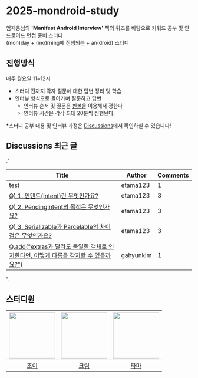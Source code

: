 # 2025-mondroid-study
엄재웅님의 **'Manifest Android Interview'** 책의 퀴즈를 바탕으로 키워드 공부 및 안드로이드 면접 준비 스터디  
(mon)day + (mo)rning에 진행되는 + an(droid) 스터디

## 진행방식
매주 월요일 11~12시

- 스터디 전까지 각자 질문에 대한 답변 정리 및 학습
- 인터뷰 형식으로 돌아가며 질문하고 답변
  - 인터뷰 순서 및 질문은 [핀볼](https://lazygyu.github.io/roulette/)을 이용해서 정한다
  - 인터뷰 시간은 각각 최대 20분씩 진행된다.

*스터디 공부 내용 및 인터뷰 과정은 [Discussions](https://github.com/woowacourse-study/2025-mondroid-study/discussions)에서 확인하실 수 있습니다!

## Discussions 최근 글
<!-- discussions-list-start -->."
| Title | Author | Comments |
|-------|--------|----------|
| [test](https://github.com/woowacourse-study/2025-mondroid-study/discussions/2) | etama123 | 1
| [Q) 1. 인텐트(Intent)란 무엇인가요?](https://github.com/woowacourse-study/2025-mondroid-study/discussions/3) | etama123 | 3
| [Q) 2. PendingIntent의 목적은 무엇인가요?](https://github.com/woowacourse-study/2025-mondroid-study/discussions/4) | etama123 | 3
| [Q) 3. Serializable과 Parcelable의 차이점은 무엇인가요?](https://github.com/woowacourse-study/2025-mondroid-study/discussions/5) | etama123 | 3
| [Q.add("extras가 달라도 동일한 객체로 인지한다면, 어떻게 다름을 감지할 수 있을까요?")](https://github.com/woowacourse-study/2025-mondroid-study/discussions/6) | gahyunkim | 1
".<!-- discussions-list-end -->

## 스터디원
| <img src="https://github.com/gahyunkim.png" width="125"/> | <img src="https://github.com/ijh1298.png" width="125"/> | <img src="https://github.com/etama123.png" width="125"/> |
|:---------:|:---------:|:---------:|
|[조이](https://github.com/gahyunkim)</br>|[크림](https://github.com/ijh1298)</br>|[타마](https://github.com/etama123)</br>|
</br>

